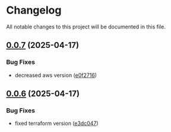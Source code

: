 # Changelog

All notable changes to this project will be documented in this file.

## [0.0.7](https://github.com/zahornyak/terraform-aws-multiple-secrets/compare/v0.0.6...v0.0.7) (2025-04-17)


### Bug Fixes

* decreased aws version ([e0f2716](https://github.com/zahornyak/terraform-aws-multiple-secrets/commit/e0f2716d8c20a1395faee713aa3ebcd0ee0893fb))

## [0.0.6](https://github.com/zahornyak/terraform-aws-multiple-secrets/compare/v0.0.5...v0.0.6) (2025-04-17)


### Bug Fixes

* fixed terraform version ([e3dc047](https://github.com/zahornyak/terraform-aws-multiple-secrets/commit/e3dc047d3e1382b2efcb37259b94654a378d28e2))
